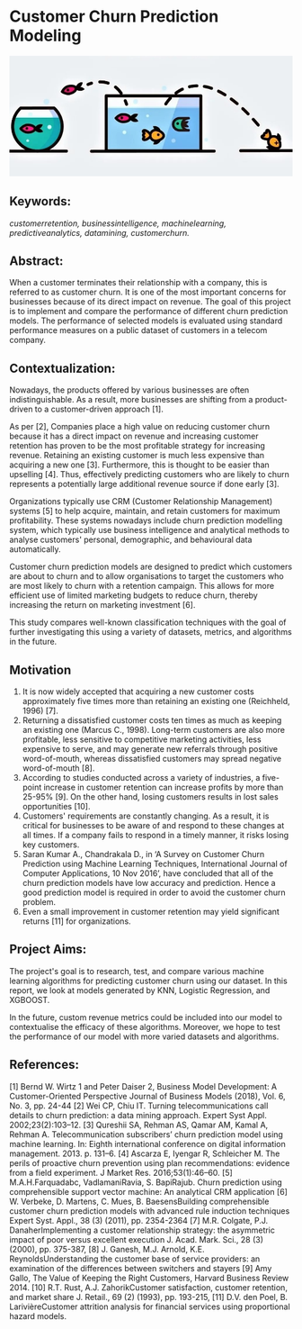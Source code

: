 # Customer Churn Prediction Modeling

![alt text](https://github.com/sp794uk/customer_churn_prediction_modeling/blob/main/Images/banner.jpg "banner image")

## Keywords: 
_customerretention, businessintelligence, machinelearning, predictiveanalytics, datamining, customerchurn._

## Abstract: 
When a customer terminates their relationship with a company, this is referred to as customer churn. It is one of the most important concerns for businesses because of its direct impact on revenue. The goal of this project is to implement and compare the performance of different churn prediction models. The performance of selected models is evaluated using standard performance measures on a public dataset of customers in a telecom company.

## Contextualization: 
Nowadays, the products offered by various businesses are often indistinguishable. As a result, more businesses are shifting from a product-driven to a customer-driven approach [1].

As per [2], Companies place a high value on reducing customer churn because it has a direct impact on revenue and increasing customer retention has proven to be the most profitable strategy for increasing revenue. Retaining an existing customer is much less expensive than acquiring a new one [3]. Furthermore, this is thought to be easier than upselling [4]. Thus, effectively predicting customers who are likely to churn represents a potentially large additional revenue source if done early [3].

Organizations typically use CRM (Customer Relationship Management) systems [5] to help acquire, maintain, and retain customers for maximum profitability. These systems nowadays include churn prediction modelling system, which typically use business intelligence and analytical methods to analyse customers' personal, demographic, and behavioural data automatically.

Customer churn prediction models are designed to predict which customers are about to churn and to allow organisations to target the customers who are most likely to churn with a retention campaign. This allows for more efficient use of limited marketing budgets to reduce churn, thereby increasing the return on marketing investment [6].

This study compares well-known classification techniques with the goal of further investigating this using a variety of datasets, metrics, and algorithms in the future.

## Motivation
1. It is now widely accepted that acquiring a new customer costs approximately five times more than retaining an existing one (Reichheld, 1996) [7].
2. Returning a dissatisfied customer costs ten times as much as keeping an existing one (Marcus C., 1998). Long-term customers are also more profitable, less sensitive to competitive marketing activities, less expensive to serve, and may generate new referrals through positive word-of-mouth, whereas dissatisfied customers may spread negative word-of-mouth [8].
3. According to studies conducted across a variety of industries, a five-point increase in customer retention can increase profits by more than 25-95% [9]. On the other hand, losing customers results in lost sales opportunities [10].
4. Customers' requirements are constantly changing. As a result, it is critical for businesses to be aware of and respond to these changes at all times. If a company fails to respond in a timely manner, it risks losing key customers.
5. Saran Kumar A., Chandrakala D., in ‘A Survey on Customer Churn Prediction using Machine Learning Techniques, International Journal of Computer Applications, 10 Nov 2016’, have concluded that all of the churn prediction models have low accuracy and prediction. Hence a good prediction model is required in order to avoid the customer churn problem.
6. Even a small improvement in customer retention may yield significant returns [11] for organizations.

## Project Aims:
The project's goal is to research, test, and compare various machine learning algorithms for predicting customer churn using our dataset. In this report, we look at models generated by KNN, Logistic Regression, and XGBOOST.

In the future, custom revenue metrics could be included into our model to contextualise the efficacy of these algorithms. Moreover, we hope to test the performance of our model with more varied datasets and algorithms.

## References:
[1] Bernd W. Wirtz 1 and Peter Daiser 2, Business Model Development: A Customer-Oriented Perspective Journal of Business Models (2018), Vol. 6, No. 3, pp. 24-44
[2] Wei CP, Chiu IT. Turning telecommunications call details to churn prediction: a data mining approach. Expert Syst Appl. 2002;23(2):103–12.
[3] Qureshii SA, Rehman AS, Qamar AM, Kamal A, Rehman A. Telecommunication subscribers’ churn prediction model using machine learning. In: Eighth international conference on digital information management. 2013. p. 131–6.
[4] Ascarza E, Iyengar R, Schleicher M. The perils of proactive churn prevention using plan recommendations: evidence from a field experiment. J Market Res. 2016;53(1):46–60.
[5] M.A.H.Farquadabc, VadlamaniRavia, S. BapiRajub. Churn prediction using comprehensible support vector machine: An analytical CRM application
[6] W. Verbeke, D. Martens, C. Mues, B. BaesensBuilding comprehensible customer churn prediction models with advanced rule induction techniques Expert Syst. Appl., 38 (3) (2011), pp. 2354-2364
[7] M.R. Colgate, P.J. DanaherImplementing a customer relationship strategy: the asymmetric impact of poor versus excellent execution J. Acad. Mark. Sci., 28 (3) (2000), pp. 375-387,
[8] J. Ganesh, M.J. Arnold, K.E. ReynoldsUnderstanding the customer base of service providers: an examination of the differences between switchers and stayers
[9] Amy Gallo, The Value of Keeping the Right Customers, Harvard Business Review 2014.
[10] R.T. Rust, A.J. ZahorikCustomer satisfaction, customer retention, and market share J. Retail., 69 (2) (1993), pp. 193-215,
[11] D.V. den Poel, B. LarivièreCustomer attrition analysis for financial services using proportional hazard models.